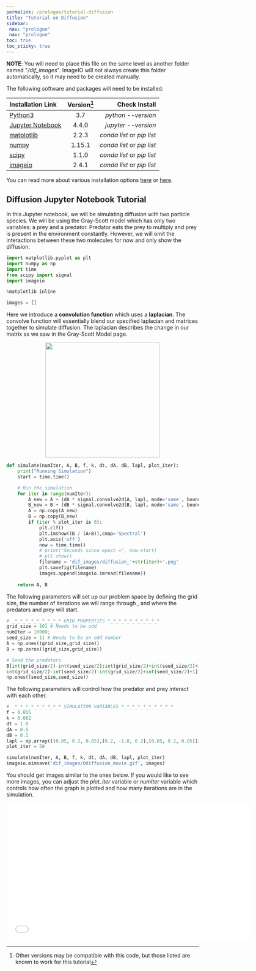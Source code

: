 ```yaml
---
permalink: /prologue/tutorial-diffusion
title: "Tutorial on Diffusion"
sidebar:
 nav: "prologue"
 nav: "prologue"
toc: true
toc_sticky: true
---
```


**NOTE**: You will need to place this file on the same level as another folder named "*/dif_images*". ImageIO will not always create this folder automatically, so it may need to be created manually.

The following software and packages will need to be installed:

| Installation Link | Version[^version] | Check Install | 
|:------|:-----:|------:|
| [Python3](https://www.python.org/downloads/)  |3.7 |*python --version* | 
| [Jupyter Notebook](https://jupyter.org/index.html) | 4.4.0 | *jupyter --version* |
| [matplotlib](https://matplotlib.org/users/installing.html) | 2.2.3 | *conda list* or *pip list* |
| [numpy](https://numpy.org/install/) | 1.15.1 | *conda list* or *pip list* |
| [scipy](https://www.scipy.org/install.html) |  1.1.0 | *conda list* or *pip list* |
| [imageio](https://imageio.readthedocs.io/en/stable/installation.html) | 2.4.1 | *conda list* or *pip list* |

[^version]: Other versions may be compatible with this code, but those listed are known to work for this tutorial

You can read more about various installation options [here](https://realpython.com/installing-python/) or [here](https://docs.conda.io/en/latest/). 


## Diffusion Jupyter Notebook Tutorial

In this Jupyter notebook, we will be simulating diffusion with two particle species. We will be using the Gray-Scott model which has only two variables: a prey and a predator. Predator eats the prey to multiply and prey is present in the environment constantly. However,  we will omit the interactions between these two molecules for now and only show the diffusion.

~~~ python
import matplotlib.pyplot as plt
import numpy as np
import time
from scipy import signal
import imageio 

%matplotlib inline

images = []
~~~

Here we introduce a **convolution function** which uses a **laplacian**. The convolve function will essentially blend our specified laplacian and matrices together to simulate diffusion. The laplacian describes the change in our matrix as we saw in the Gray-Scott Model page. 

<center>
<img src = "../assets/images/A_concentration_one_time_step.png" width="300">
</center>

~~~ python
def simulate(numIter, A, B, f, k, dt, dA, dB, lapl, plot_iter):
    print("Running Simulation")
    start = time.time()

    # Run the simulation
    for iter in range(numIter):
        A_new = A + (dA * signal.convolve2d(A, lapl, mode='same', boundary='fill', fillvalue=0)) * dt
        B_new = B + (dB * signal.convolve2d(B, lapl, mode='same', boundary='fill', fillvalue=0)) * dt
        A = np.copy(A_new)
        B = np.copy(B_new)
        if (iter % plot_iter is 0):
            plt.clf()
            plt.imshow((B / (A+B)),cmap='Spectral')
            plt.axis('off')
            now = time.time()
            # print("Seconds since epoch =", now-start)
            # plt.show()
            filename = 'dif_images/diffusion_'+str(iter)+'.png'
            plt.savefig(filename)
            images.append(imageio.imread(filename))
    
    return A, B
~~~

The following parameters will set up our problem space by defining the grid size, the number of iterations we will range through , and where the predators and prey will start.

~~~ python
# _*_*_*_*_*_*_*_*_* GRID PROPERTIES *_*_*_*_*_*_*_*_*_*
grid_size = 101 # Needs to be odd
numIter = 10000;
seed_size = 11 # Needs to be an odd number
A = np.ones((grid_size,grid_size))
B = np.zeros((grid_size,grid_size))

# Seed the predators
B[int(grid_size/2)-int(seed_size/2):int(grid_size/2)+int(seed_size/2)+1, \
int(grid_size/2)-int(seed_size/2):int(grid_size/2)+int(seed_size/2)+1] = \
np.ones((seed_size,seed_size))
~~~

The following parameters will control how the predator and prey interact with each other.

~~~ python
# _*_*_*_*_*_*_*_*_* SIMULATION VARIABLES *_*_*_*_*_*_*_*_*_*
f = 0.055
k = 0.062
dt = 1.0
dA = 0.5
dB = 0.1
lapl = np.array([[0.05, 0.2, 0.05],[0.2, -1.0, 0.2],[0.05, 0.2, 0.05]])
plot_iter = 50

simulate(numIter, A, B, f, k, dt, dA, dB, lapl, plot_iter)
imageio.mimsave('dif_images/0diffusion_movie.gif', images)
~~~

You should get images similar to the ones below. If you would like to see more images, you can adjust the *plot_iter* variable or *numIter* variable which controls how often the graph is plotted and how many iterations are in the simulation. 

<iframe width="640" height="360" src="../assets/0diffusion_movie.gif" frameborder="0" allowfullscreen></iframe>